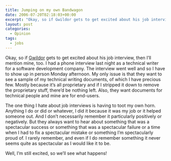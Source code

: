 ```yaml
---
title: Jumping on my own Bandwagon
date: 2006-07-20T02:18:03+00:00
excerpt: "Okay, so if Gwildor gets to get excited about his job interview, then I'll mention mine, too. I had a phone interview"
layout: post
categories:
  - Opinion
tags:
  - jobs
---
```

Okay, so if [Gwildor](http://gwild0r.tumblr.com/) gets to get excited about his job interview, then I&#8217;ll mention mine, too. I had a phone interview last night as a technical writer for a software development company. The interview went well and so I have to show up in person Monday afternoon. My only issue is that they want to see a sample of my technical writing documents, of which I have precious few. Mostly because it&#8217;s all proprietary and if I stripped it down to remove the proprietary stuff, there&#8217;d be nothing left. Also, they want documents for technical people and mine are for end-users.

The one thing I hate about job interviews is having to toot my own horn. Anything I do or did or whatever, I did it because it was my job or it helped someone out. And I don&#8217;t necessarily remember it particularly positively or negatively. But they always want to hear about something that was a spectacular success or something that was a spectacular failure or a time when I had to fix a spectacular mistake or something I&#8217;m spectacularly proud of. I rarely remember, and even if I do remember something it never seems quite as spectacular as I would like it to be.

Well, I&#8217;m still excited, so we&#8217;ll see what happens!